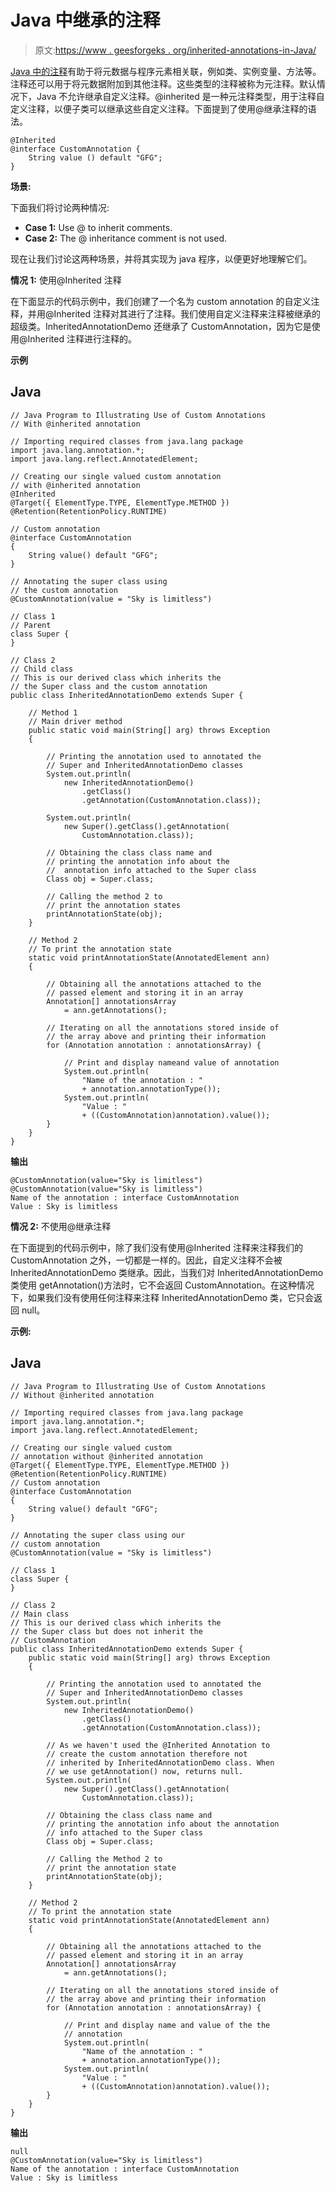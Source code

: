 # Java 中继承的注释

> 原文:[https://www . geesforgeks . org/inherited-annotations-in-Java/](https://www.geeksforgeeks.org/inherited-annotations-in-java/)

[Java 中的注释](https://www.geeksforgeeks.org/annotations-in-java/)有助于将元数据与程序元素相关联，例如类、实例变量、方法等。注释还可以用于将元数据附加到其他注释。这些类型的注释被称为元注释。默认情况下，Java 不允许继承自定义注释。@inherited 是一种元注释类型，用于注释自定义注释，以便子类可以继承这些自定义注释。下面提到了使用@继承注释的语法。

```
@Inherited
@interface CustomAnnotation {
    String value () default "GFG";
}
```

**场景:**

下面我们将讨论两种情况:

*   **Case 1:** Use @ to inherit comments.
*   **Case 2:** The @ inheritance comment is not used.

现在让我们讨论这两种场景，并将其实现为 java 程序，以便更好地理解它们。

**情况 1:** 使用@Inherited 注释

在下面显示的代码示例中，我们创建了一个名为 custom annotation 的自定义注释，并用@Inherited 注释对其进行了注释。我们使用自定义注释来注释被继承的超级类。InheritedAnnotationDemo 还继承了 CustomAnnotation，因为它是使用@Inherited 注释进行注释的。

**示例**

## Java

```
// Java Program to Illustrating Use of Custom Annotations
// With @inherited annotation

// Importing required classes from java.lang package
import java.lang.annotation.*;
import java.lang.reflect.AnnotatedElement;

// Creating our single valued custom annotation
// with @inherited annotation
@Inherited
@Target({ ElementType.TYPE, ElementType.METHOD })
@Retention(RetentionPolicy.RUNTIME)

// Custom annotation
@interface CustomAnnotation
{
    String value() default "GFG";
}

// Annotating the super class using
// the custom annotation
@CustomAnnotation(value = "Sky is limitless")

// Class 1
// Parent
class Super {
}

// Class 2
// Child class
// This is our derived class which inherits the
// the Super class and the custom annotation
public class InheritedAnnotationDemo extends Super {

    // Method 1
    // Main driver method
    public static void main(String[] arg) throws Exception
    {

        // Printing the annotation used to annotated the
        // Super and InheritedAnnotationDemo classes
        System.out.println(
            new InheritedAnnotationDemo()
                .getClass()
                .getAnnotation(CustomAnnotation.class));

        System.out.println(
            new Super().getClass().getAnnotation(
                CustomAnnotation.class));

        // Obtaining the class class name and
        // printing the annotation info about the
        //  annotation info attached to the Super class
        Class obj = Super.class;

        // Calling the method 2 to
        // print the annotation states
        printAnnotationState(obj);
    }

    // Method 2
    // To print the annotation state
    static void printAnnotationState(AnnotatedElement ann)
    {

        // Obtaining all the annotations attached to the
        // passed element and storing it in an array
        Annotation[] annotationsArray
            = ann.getAnnotations();

        // Iterating on all the annotations stored inside of
        // the array above and printing their information
        for (Annotation annotation : annotationsArray) {

            // Print and display nameand value of annotation
            System.out.println(
                "Name of the annotation : "
                + annotation.annotationType());
            System.out.println(
                "Value : "
                + ((CustomAnnotation)annotation).value());
        }
    }
}
```

**输出**

```
@CustomAnnotation(value="Sky is limitless")
@CustomAnnotation(value="Sky is limitless")
Name of the annotation : interface CustomAnnotation
Value : Sky is limitless
```

**情况 2:** 不使用@继承注释

在下面提到的代码示例中，除了我们没有使用@Inherited 注释来注释我们的 CustomAnnotation 之外，一切都是一样的。因此，自定义注释不会被 InheritedAnnotationDemo 类继承。因此，当我们对 InheritedAnnotationDemo 类使用 getAnnotation()方法时，它不会返回 CustomAnnotation。在这种情况下，如果我们没有使用任何注释来注释 InheritedAnnotationDemo 类，它只会返回 null。

**示例:**

## Java

```
// Java Program to Illustrating Use of Custom Annotations
// Without @inherited annotation

// Importing required classes from java.lang package
import java.lang.annotation.*;
import java.lang.reflect.AnnotatedElement;

// Creating our single valued custom
// annotation without @inherited annotation
@Target({ ElementType.TYPE, ElementType.METHOD })
@Retention(RetentionPolicy.RUNTIME)
// Custom annotation
@interface CustomAnnotation
{
    String value() default "GFG";
}

// Annotating the super class using our
// custom annotation
@CustomAnnotation(value = "Sky is limitless")

// Class 1
class Super {
}

// Class 2
// Main class
// This is our derived class which inherits the
// the Super class but does not inherit the
// CustomAnnotation
public class InheritedAnnotationDemo extends Super {
    public static void main(String[] arg) throws Exception
    {

        // Printing the annotation used to annotated the
        // Super and InheritedAnnotationDemo classes
        System.out.println(
            new InheritedAnnotationDemo()
                .getClass()
                .getAnnotation(CustomAnnotation.class));

        // As we haven't used the @Inherited Annotation to
        // create the custom annotation therefore not
        // inherited by InheritedAnnotationDemo class. When
        // we use getAnnotation() now, returns null.
        System.out.println(
            new Super().getClass().getAnnotation(
                CustomAnnotation.class));

        // Obtaining the class class name and
        // printing the annotation info about the annotation
        // info attached to the Super class
        Class obj = Super.class;

        // Calling the Method 2 to
        // print the annotation state
        printAnnotationState(obj);
    }

    // Method 2
    // To print the annotation state
    static void printAnnotationState(AnnotatedElement ann)
    {

        // Obtaining all the annotations attached to the
        // passed element and storing it in an array
        Annotation[] annotationsArray
            = ann.getAnnotations();

        // Iterating on all the annotations stored inside of
        // the array above and printing their information
        for (Annotation annotation : annotationsArray) {

            // Print and display name and value of the the
            // annotation
            System.out.println(
                "Name of the annotation : "
                + annotation.annotationType());
            System.out.println(
                "Value : "
                + ((CustomAnnotation)annotation).value());
        }
    }
}
```

**输出**

```
null
@CustomAnnotation(value="Sky is limitless")
Name of the annotation : interface CustomAnnotation
Value : Sky is limitless
```